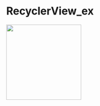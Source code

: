 # RecyclerView_ex

<img src="https://user-images.githubusercontent.com/77595685/169374460-f079e132-bccd-4f3a-b332-115a9f6ca22c.gif" width="200"/>
